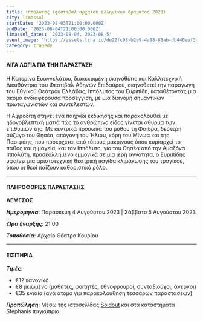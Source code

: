 ```yaml
---
title: ιππολυτος (φεστιβαλ αρχαιου ελληνικου δραματος 2023)
city: limassol
startDate: '2023-08-03T21:00:00.000Z'
endDate: '2023-08-04T21:00:00.000Z'
limassol_dates: '2023-08-04, 2023-08-5'
event_image: 'https://assets.tina.io/de22fc98-b2e9-4a98-88ab-db440eef3dc1/Ippolitos_2.jpg'
category: tragedy
---
```


#### ΛΙΓΑ ΛΟΓΙΑ ΓΙΑ ΤΗΝ ΠΑΡΑΣΤΑΣΗ

Η Kατερίνα	Ευαγγελάτου,	διακεκριμένη	σκηνοθέτις	και Καλλιτεχνική	Διευθύντρια	του Φεστιβάλ	Αθηνών
Επιδαύρου, σκηνοθετεί την παραγωγή του Εθνικού Θεάτρου Ελλάδας,	Ιππόλυτος	του Ευριπίδη, καταθέτοντας μια
ακόμα ενδιαφέρουσα προσέγγιση, με μια διανομή σημαντικών πρωταγωνιστών και συντελεστών.

Η Αφροδίτη στήνει ένα παιχνίδι	εκδίκησης	και παρακολουθεί	με ηδονοβλεπτική	ματιά πώς το ανθρώπινο	είδος γίνεται άθυρμα των επιθυμιών της. Με κεντρικά πρόσωπα του μύθου τη Φαίδρα, δεύτερη σύζυγο του Θησέα, απόγονη του Ήλιου, κόρη του Μίνωα και της Πασιφάης, που προέρχεται από τόπους μακρινούς όπου κυριαρχεί το πάθος και η μαγεία, και τον Ιππόλυτο, γιο του Θησέα από την Αμαζόνα Ιππολύτη, προσκολλημένο εμμονικά σε μια ιερή αγνότητα,	ο Ευριπίδης υφαίνει μια αριστοτεχνική θεατρική παγίδα κλιμάκωσης	του τραγικού,	όπου οι θεοί παίζουν καθοριστικό ρόλο.

***

#### ΠΛΗΡΟΦΟΡΙΕΣ ΠΑΡΑΣΤΑΣΗΣ

**ΛΕΜΕΣΟΣ**

***Ημερομηνία***: Παρασκευή 4 Αυγούστου 2023 | Σάββατο 5 Αυγούστου 2023

***Ώρα έναρξης***: 21:00

***Τοποθεσία***: Αρχαίο Θέατρο Κουρίου

***

#### ΕΙΣΙΤΗΡΙΑ

***Τιμές***:

* €12 κανονικό
* €8 μειωμένο	(μαθητές, φοιτητές, εθνοφρουροί, συνταξιούχοι, άνεργοι)
* €35 ενιαίο (ανά άτομο για παρακολούθηση τεσσάρων παραστάσεων)

***Προπώληση***: Μέσω της ιστοσελίδας [Soldout](https://www.soldoutticketbox.com/international-festival-of-ancient-greek-drama-2023/?lang=en "") και στα καταστήματα Stephanis παγκύπρια
